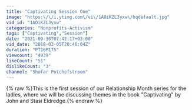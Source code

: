```yaml
---
title: "Captivating Session One"
image: "https:\/\/i.ytimg.com\/vi\/1AOiKZL3yxw\/hqdefault.jpg"
vid_id: "1AOiKZL3yxw"
categories: "Nonprofits-Activism"
tags: ["Captivating","Session"]
date: "2021-09-30T07:42:17+03:00"
vid_date: "2018-03-05T20:46:04Z"
duration: "PT16M17S"
viewcount: "4939"
likeCount: "51"
dislikeCount: "3"
channel: "Shofar Potchefstroom"
---
```

{% raw %}This is the first session of our Relationship Month series for the ladies, where we will be discussing themes in the book &quot;Captivating&quot; by John and Stasi Eldredge.{% endraw %}
